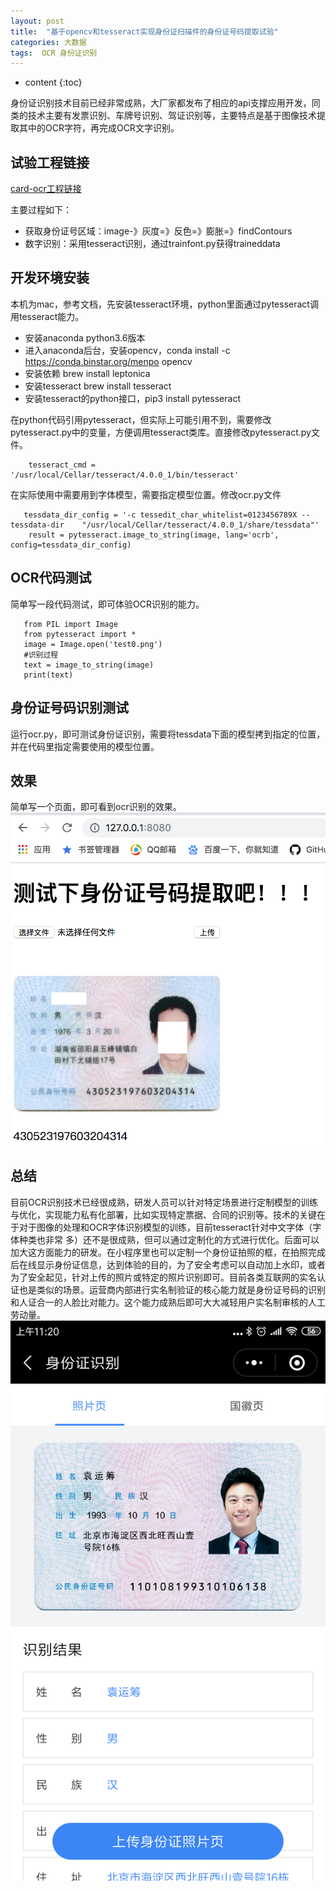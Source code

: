 ```yaml
---
layout: post
title:  "基于opencv和tesseract实现身份证扫描件的身份证号码提取试验"
categories: 大数据
tags:  OCR 身份证识别
---
```


* content
{:toc}

身份证识别技术目前已经非常成熟，大厂家都发布了相应的api支撑应用开发，同类的技术主要有发票识别、车牌号识别、驾证识别等，主要特点是基于图像技术提取其中的OCR字符，再完成OCR文字识别。

## 试验工程链接

[card-ocr工程链接](https://github.com/isee15/Card-Ocr)

主要过程如下：
* 获取身份证号区域：image-》灰度=》反色=》膨胀=》findContours
* 数字识别：采用tesseract识别，通过trainfont.py获得traineddata

## 开发环境安装
本机为mac，参考文档，先安装tesseract环境，python里面通过pytesseract调用tesseract能力。

* 安装anaconda python3.6版本
* 进入anaconda后台，安装opencv，conda install -c https://conda.binstar.org/menpo opencv
* 安装依赖 brew install leptonica
* 安装tesseract brew install tesseract
* 安装tesseract的python接口，pip3 install pytesseract

在python代码引用pytesseract，但实际上可能引用不到，需要修改pytesseract.py中的变量，方便调用tesseract类库。直接修改pytesseract.py文件。

~~~
    tesseract_cmd = '/usr/local/Cellar/tesseract/4.0.0_1/bin/tesseract'
~~~
在实际使用中需要用到字体模型，需要指定模型位置。修改ocr.py文件

~~~
   tessdata_dir_config = '-c tessedit_char_whitelist=0123456789X --tessdata-dir    "/usr/local/Cellar/tesseract/4.0.0_1/share/tessdata"'
    result = pytesseract.image_to_string(image, lang='ocrb', config=tessdata_dir_config)
~~~

## OCR代码测试
简单写一段代码测试，即可体验OCR识别的能力。

~~~
   from PIL import Image
   from pytesseract import *
   image = Image.open('test0.png')
   #识别过程
   text = image_to_string(image)
   print(text)
~~~

## 身份证号码识别测试
运行ocr.py，即可测试身份证识别，需要将tessdata下面的模型拷到指定的位置，并在代码里指定需要使用的模型位置。

## 效果
简单写一个页面，即可看到ocr识别的效果。
![](https://raw.githubusercontent.com/shockw/shockw.github.io/master/img/20190302/F6886856-08CF-4348-80E3-63ED020FF0DD.png)

## 总结
目前OCR识别技术已经很成熟，研发人员可以针对特定场景进行定制模型的训练与优化，实现能力私有化部署，比如实现特定票据、合同的识别等。技术的关键在于对于图像的处理和OCR字体识别模型的训练，目前tesseract针对中文字体（字体种类也非常 多）还不是很成熟，但可以通过定制化的方式进行优化。后面可以加大这方面能力的研发。在小程序里也可以定制一个身份证拍照的框，在拍照完成后在线显示身份证信息，达到体验的目的，为了安全考虑可以自动加上水印，或者为了安全起见，针对上传的照片或特定的照片识别即可。目前各类互联网的实名认证也是类似的场景。运营商内部进行实名制验证的核心能力就是身份证号码的识别和人证合一的人脸比对能力。这个能力成熟后即可大大减轻用户实名制审核的人工劳动量。
![](https://raw.githubusercontent.com/shockw/shockw.github.io/master/img/20190302/Screenshot_2019-03-02-11-20-13-656_com.tencent.mm.png)
